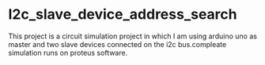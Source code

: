 # I2c_slave_device_address_search
This project is a circuit simulation project in which I am using arduino uno as master and two slave devices connected on the i2c bus.compleate simulation runs on proteus software.
